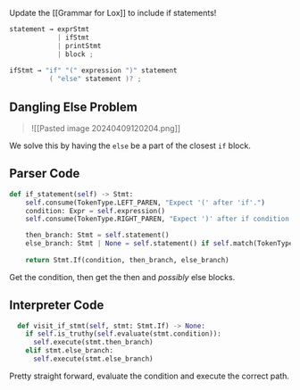 Update the [[Grammar for Lox]] to include if statements!

```c
statement → exprStmt
			| ifStmt
			| printStmt
			| block ;
			
ifStmt → "if" "(" expression ")" statement
		  ( "else" statement )? ;
```


## Dangling Else Problem
> ![[Pasted image 20240409120204.png]]

We solve this by having the `else` be a part of the closest `if` block.

## Parser Code

```python
def if_statement(self) -> Stmt:
    self.consume(TokenType.LEFT_PAREN, "Expect '(' after 'if'.")
    condition: Expr = self.expression()
    self.consume(TokenType.RIGHT_PAREN, "Expect ')' after if condition.")

    then_branch: Stmt = self.statement()
    else_branch: Stmt | None = self.statement() if self.match(TokenType.ELSE) else None
    
    return Stmt.If(condition, then_branch, else_branch) 
```

Get the condition, then get the then and _possibly_ else blocks.

## Interpreter Code

```python
  def visit_if_stmt(self, stmt: Stmt.If) -> None:
    if self.is_truthy(self.evaluate(stmt.condition)):
      self.execute(stmt.then_branch)
    elif stmt.else_branch:
      self.execute(stmt.else_branch)
```

Pretty straight forward, evaluate the condition and execute the correct path.

